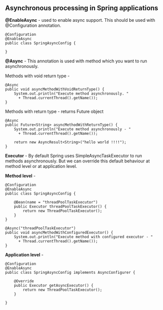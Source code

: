 ## Asynchronous processing in Spring applications

**@EnableAsync** - used to enable async support. This should be used with @Configuration annotation.

```
@Configuration
@EnableAsync
public class SpringAsyncConfig { 

}
```

**@Async** - This annotation is used with method which you want to run asynchronously.

Methods with void return type -
```
@Async
public void asyncMethodWithVoidReturnType() {
    System.out.println("Execute method asynchronously. "
      + Thread.currentThread().getName());
}
```

Methods with return type - returns Future object
```
@Async
public Future<String> asyncMethodWithReturnType() {
    System.out.println("Execute method asynchronously - "
      + Thread.currentThread().getName());
        
	return new AsyncResult<String>("hello world !!!!");    
}
```

**Executor** - By default Spring uses SimpleAsyncTaskExecutor to run methods asynchronously. But we can override this
default behaviour at method level or at application level.

**Method level** - 
```
@Configuration
@EnableAsync
public class SpringAsyncConfig {
     
    @Bean(name = "threadPoolTaskExecutor")
    public Executor threadPoolTaskExecutor() {
        return new ThreadPoolTaskExecutor();
    }
}

@Async("threadPoolTaskExecutor")
public void asyncMethodWithConfiguredExecutor() {
    System.out.println("Execute method with configured executor - "
      + Thread.currentThread().getName());
}
```

**Application level** -
```
@Configuration
@EnableAsync
public class SpringAsyncConfig implements AsyncConfigurer {
     
    @Override
    public Executor getAsyncExecutor() {
        return new ThreadPoolTaskExecutor();
    }
     
}
```